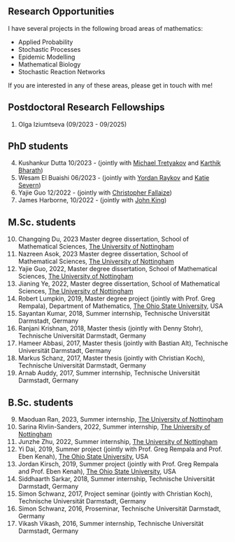 ## Research Opportunities

I have several projects in the following broad areas of mathematics:

* Applied Probability
* Stochastic Processes
* Epidemic Modelling
* Mathematical Biology
* Stochastic Reaction Networks

If you are interested in any of these areas, please get in touch with me!

## Postdoctoral Research Fellowships

1. Olga Iziumtseva (09/2023 - 09/2025)

## PhD students

4. Kushankur Dutta 10/2023 - (jointly with [Michael Tretyakov](https://www.maths.nottingham.ac.uk/plp/pmzmt/) and [Karthik Bharath](https://karthikbharath.github.io/))
3. Wesam El Buaishi 06/2023 - (jointly with [Yordan Raykov](https://www.yordanraykov.net/) and [Katie Severn](https://www.nottingham.ac.uk/mathematics/people/katie.severn))
2. Yajie Guo 12/2022 - (jointly with [Christopher Fallaize](https://www.nottingham.ac.uk/mathematics/people/chris.fallaize))
1. James Harborne, 10/2022 - (jointly with [John King](https://www.nottingham.ac.uk/mathematics/people/john.king))

## M.Sc. students
10. Changqing Du, 2023 Master degree dissertation, School of Mathematical Sciences, [The University of Nottingham](https://www.nottingham.ac.uk/)
9. Nazreen Asok, 2023 Master degree dissertation, School of Mathematical Sciences, [The University of Nottingham](https://www.nottingham.ac.uk/)
8. Yajie Guo, 2022, Master degree dissertation, School of Mathematical Sciences, [The University of Nottingham](https://www.nottingham.ac.uk/)
7. Jianing Ye, 2022, Master degree dissertation, School of Mathematical Sciences, [The University of Nottingham](https://www.nottingham.ac.uk/)
6. Robert Lumpkin, 2019, Master degree project (jointly with Prof. Greg Rempala), Department of Mathematics, [The Ohio State University](https://www.osu.edu/), USA
5. Sayantan Kumar, 2018, Summer internship, Technische Universität Darmstadt, Germany
4. Ranjani Krishnan, 2018, Master thesis (jointly with Denny Stohr), Technische Universität Darmstadt, Germany
3. Hameer Abbasi, 2017, Master thesis (jointly with Bastian Alt), Technische Universität Darmstadt, Germany
2. Markus Schanz, 2017, Master thesis (jointly with Christian Koch), Technische Universität Darmstadt, Germany
1. Arnab Auddy, 2017, Summer internship, Technische Universität Darmstadt, Germany


## B.Sc. students
9. Maoduan Ran, 2023, Summer internship, [The University of Nottingham](https://www.nottingham.ac.uk/)
8. Sarina Rivlin-Sanders, 2022, Summer internship, [The University of Nottingham](https://www.nottingham.ac.uk/)
7. Junzhe Zhu, 2022, Summer internship, [The University of Nottingham](https://www.nottingham.ac.uk/)
6. Yi Dai, 2019, Summer project (jointly with Prof. Greg Rempala and Prof. Eben Kenah), [The Ohio State University](https://www.osu.edu/), USA
5. Jordan Kirsch, 2019, Summer project (jointly with Prof. Greg Rempala and Prof. Eben Kenah), [The Ohio State University](https://www.osu.edu/), USA
4. Siddhaarth Sarkar, 2018, Summer internship, Technische Universität Darmstadt, Germany
3. Simon Schwanz, 2017, Project seminar (jointly with Christian Koch), Technische Universität Darmstadt, Germany
2. Simon Schwanz, 2016, Proseminar, Technische Universität Darmstadt, Germany
1. Vikash Vikash, 2016, Summer internship, Technische Universität Darmstadt, Germany





